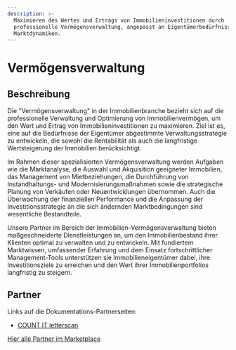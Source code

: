 ```yaml
---
description: >-
  Maximieren des Wertes und Ertrags von Immobilieninvestitionen durch
  professionelle Vermögensverwaltung, angepasst an Eigentümerbedürfnisse und
  Marktdynamiken.
---
```


# Vermögensverwaltung

## Beschreibung

Die "Vermögensverwaltung" in der Immobilienbranche bezieht sich auf die professionelle Verwaltung und Optimierung von Immobilienvermögen, um den Wert und Ertrag von Immobilieninvestitionen zu maximieren. Ziel ist es, eine auf die Bedürfnisse der Eigentümer abgestimmte Verwaltungsstrategie zu entwickeln, die sowohl die Rentabilität als auch die langfristige Wertsteigerung der Immobilien berücksichtigt.

Im Rahmen dieser spezialisierten Vermögensverwaltung werden Aufgaben wie die Marktanalyse, die Auswahl und Akquisition geeigneter Immobilien, das Management von Mietbeziehungen, die Durchführung von Instandhaltungs- und Modernisierungsmaßnahmen sowie die strategische Planung von Verkäufen oder Neuentwicklungen übernommen. Auch die Überwachung der finanziellen Performance und die Anpassung der Investitionsstrategie an die sich ändernden Marktbedingungen sind wesentliche Bestandteile.

Unsere Partner im Bereich der Immobilien-Vermögensverwaltung bieten maßgeschneiderte Dienstleistungen an, um den Immobilienbestand ihrer Klienten optimal zu verwalten und zu entwickeln. Mit fundiertem Marktwissen, umfassender Erfahrung und dem Einsatz fortschrittlicher Management-Tools unterstützen sie Immobilieneigentümer dabei, ihre Investitionsziele zu erreichen und den Wert ihrer Immobilienportfolios langfristig zu steigern.

## Partner

Links auf die Dokumentations-Partnerseiten:

* [COUNT IT letterscan](../partner-and-apps/count-it-letterscan.md)

[Hier alle Partner im Marketplace](https://marketplace.aareon.com/de/category/lift-management)
